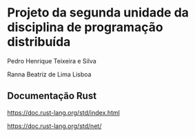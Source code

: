 # Projeto da segunda unidade da disciplina de programação distribuída

Pedro Henrique Teixeira e Silva

Ranna Beatriz de Lima Lisboa

## Documentação Rust

https://doc.rust-lang.org/std/index.html

https://doc.rust-lang.org/std/net/
